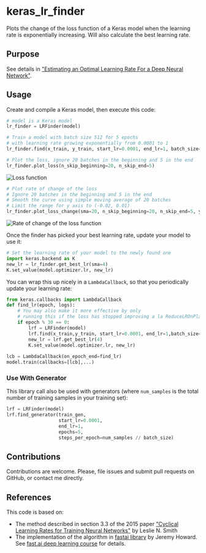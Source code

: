 # keras_lr_finder
Plots the change of the loss function of a Keras model when the learning rate is exponentially increasing.
Will also calculate the best learning rate.
## Purpose
See details in ["Estimating an Optimal Learning Rate For a Deep Neural Network"](https://towardsdatascience.com/estimating-optimal-learning-rate-for-a-deep-neural-network-ce32f2556ce0).

## Usage
Create and compile a Keras model, then execute this code:

```python
# model is a Keras model
lr_finder = LRFinder(model)

# Train a model with batch size 512 for 5 epochs
# with learning rate growing exponentially from 0.0001 to 1
lr_finder.find(x_train, y_train, start_lr=0.0001, end_lr=1, batch_size=512, epochs=5)
```

```python
# Plot the loss, ignore 20 batches in the beginning and 5 in the end
lr_finder.plot_loss(n_skip_beginning=20, n_skip_end=5)
```

![Loss function](https://cdn-images-1.medium.com/max/1600/1*HVj_4LWemjvOWv-cQO9y9g.png)

```python
# Plot rate of change of the loss
# Ignore 20 batches in the beginning and 5 in the end
# Smooth the curve using simple moving average of 20 batches
# Limit the range for y axis to (-0.02, 0.01)
lr_finder.plot_loss_change(sma=20, n_skip_beginning=20, n_skip_end=5, y_lim=(-0.01, 0.01))
```

![Rate of change of the loss function](https://cdn-images-1.medium.com/max/1600/1*87mKq_XomYyJE29l91K0dw.png)

Once the finder has picked your best learning rate, update your model to use it:
```python
# Set the learning rate of your model to the newly found one
import keras.backend as K
new_lr = lr_finder.get_best_lr(sma=4)
K.set_value(model.optimizer.lr, new_lr)
```
You can wrap this up nicely in a `LambdaCallback`, so that you periodically update your learning rate:

```python
from keras.callbacks import LambdaCallback
def find_lr(epoch, logs):
    # You may also make it more effective by only
    # running this if the loss has stopped improving a la ReduceLROnPlateau
    if epoch % 30 == 0:
        lrf = LRFinder(model)
        lrf.find(x_train,y_train, start_lr=0.0001, end_lr=1,batch_size=512,epochs=5)
        new_lr = lrf.get_best_lr(4)
        K.set_value(model.optimizer.lr, new_lr)
    
lcb = LambdaCallback(on_epoch_end=find_lr)
model.train(callbacks=[lcb],...)
```
### Use With Generator

This library call also be used with generators (where `num_samples` is the total number of training samples in your training set):

```python
lrf = LRFinder(model)
lrf.find_generator(train_gen, 
                   start_lr=0.0001, 
                   end_lr=1, 
                   epochs=5, 
                   steps_per_epoch=num_samples // batch_size)
```

## Contributions
Contributions are welcome. Please, file issues and submit pull requests on GitHub, or contact me directly.

## References
This code is based on:
- The method described in section 3.3 of the 2015 paper ["Cyclical Learning Rates for Training Neural Networks"](https://arxiv.org/abs/1506.01186) by Leslie N. Smith
- The implementation of the algorithm in [fastai library](https://github.com/fastai/fastai) by Jeremy Howard. See [fast.ai deep learning course](http://course.fast.ai/) for details.

